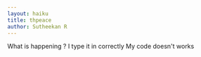 ```yaml
---
layout: haiku
title: thpeace
author: Sutheekan R
---
```


What is happening ? 
I type it in correctly
My code doesn't works